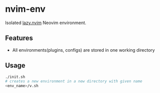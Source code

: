 # nvim-env
Isolated [lazy.nvim](https://github.com/folke/lazy.nvim) Neovim environment.

## Features

- All environments(plugins, configs) are stored in one working directory

## Usage

```bash
./init.sh
# creates a new environment in a new directory with given name
<env_name>/v.sh
```


